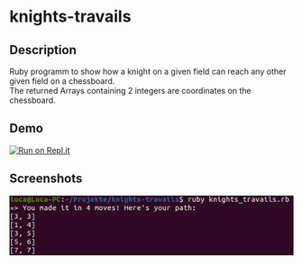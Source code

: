 # knights-travails
## Description
Ruby programm to show how a knight on a given field can reach any other given field on a chessboard. <br/>
The returned Arrays containing 2 integers are coordinates on the chessboard.
## Demo
[![Run on Repl.it](https://repl.it/badge/github/LucaBla/commandline-hangman)](https://replit.com/@Lugga/knights-travails)
## Screenshots
<img src='preview_imgs/kt1.png'>
